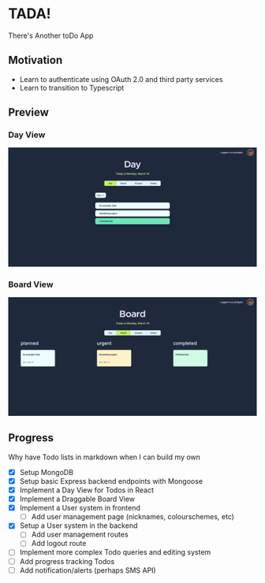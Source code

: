 # TADA!

There's Another toDo App

## Motivation

- Learn to authenticate using OAuth 2.0 and third party services
- Learn to transition to Typescript

## Preview

### Day View

![Dayview](https://github.com/ericsodev/TADA/blob/main/readme_assets/day.png)

### Board View

![Boardview](https://github.com/ericsodev/TADA/blob/main/readme_assets/board.png)

## Progress

Why have Todo lists in markdown when I can build my own

- [x] Setup MongoDB
- [x] Setup basic Express backend endpoints with Mongoose
- [x] Implement a Day View for Todos in React
- [x] Implement a Draggable Board View
- [x] Implement a User system in frontend
  - [ ] Add user management page (nicknames, colourschemes, etc)
- [x] Setup a User system in the backend
  - [ ] Add user management routes
  - [ ] Add logout route
- [ ] Implement more complex Todo queries and editing system
- [ ] Add progress tracking Todos
- [ ] Add notification/alerts (perhaps SMS API)
